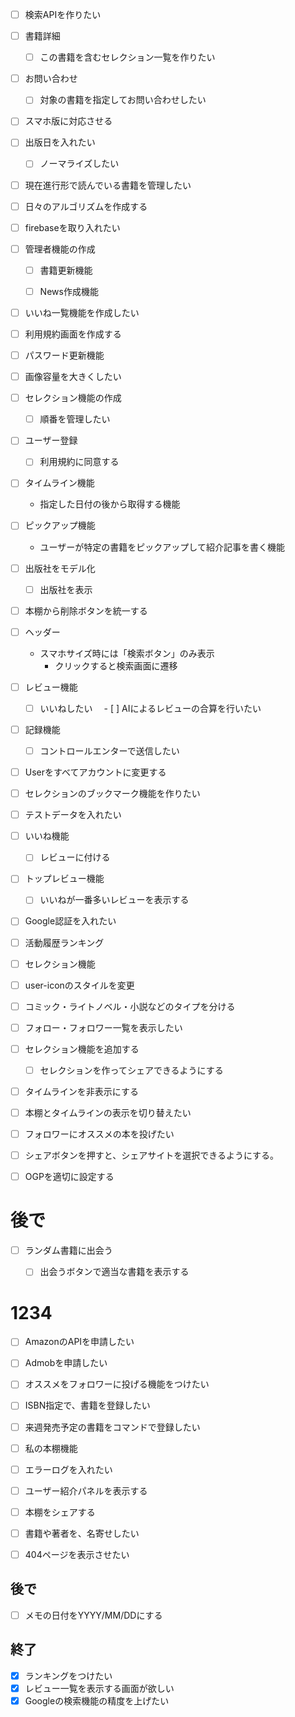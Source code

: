- [ ] 検索APIを作りたい


- [ ] 書籍詳細
  - [ ] この書籍を含むセレクション一覧を作りたい


- [ ] お問い合わせ
  - [ ] 対象の書籍を指定してお問い合わせしたい


- [ ] スマホ版に対応させる
- [ ] 出版日を入れたい
    - [ ] ノーマライズしたい
- [ ] 現在進行形で読んでいる書籍を管理したい
- [ ] 日々のアルゴリズムを作成する

- [ ] firebaseを取り入れたい


- [ ] 管理者機能の作成
  - [ ] 書籍更新機能

  - [ ] News作成機能
   
- [ ] いいね一覧機能を作成したい

- [ ] 利用規約画面を作成する

- [ ] パスワード更新機能
- [ ] 画像容量を大きくしたい

- [ ] セレクション機能の作成
  - [ ] 順番を管理したい

- [ ] ユーザー登録
  - [ ] 利用規約に同意する

- [ ] タイムライン機能
  - 指定した日付の後から取得する機能

- [ ] ピックアップ機能
  - ユーザーが特定の書籍をピックアップして紹介記事を書く機能

- [ ] 出版社をモデル化
  - [ ] 出版社を表示


- [ ] 本棚から削除ボタンを統一する


- [ ] ヘッダー
  - スマホサイズ時には「検索ボタン」のみ表示
    - クリックすると検索画面に遷移




- [ ] レビュー機能
  - [ ] いいねしたい
　- [ ] AIによるレビューの合算を行いたい

- [ ] 記録機能
  - [ ] コントロールエンターで送信したい


- [ ] Userをすべてアカウントに変更する

- [ ] セレクションのブックマーク機能を作りたい
- [ ] テストデータを入れたい






- [ ] いいね機能
  - [ ] レビューに付ける

- [ ] トップレビュー機能
  - [ ] いいねが一番多いレビューを表示する

- [ ] Google認証を入れたい
- [ ] 活動履歴ランキング
- [ ] セレクション機能

- [ ] user-iconのスタイルを変更
- [ ] コミック・ライトノベル・小説などのタイプを分ける
- [ ] フォロー・フォロワー一覧を表示したい
- [ ] セレクション機能を追加する
    - [ ] セレクションを作ってシェアできるようにする
- [ ] タイムラインを非表示にする

- [ ] 本棚とタイムラインの表示を切り替えたい

- [ ] フォロワーにオススメの本を投げたい


- [ ] シェアボタンを押すと、シェアサイトを選択できるようにする。

- [ ] OGPを適切に設定する


# 後で

- [ ] ランダム書籍に出会う
  - [ ] 出会うボタンで適当な書籍を表示する



# 1234

- [ ] AmazonのAPIを申請したい
- [ ] Admobを申請したい
- [ ] オススメをフォロワーに投げる機能をつけたい

- [ ] ISBN指定で、書籍を登録したい

- [ ] 来週発売予定の書籍をコマンドで登録したい

- [ ] 私の本棚機能

- [ ] エラーログを入れたい

- [ ] ユーザー紹介パネルを表示する
- [ ] 本棚をシェアする

- [ ] 書籍や著者を、名寄せしたい

- [ ] 404ページを表示させたい


## 後で

- [ ] メモの日付をYYYY/MM/DDにする


## 終了

- [x] ランキングをつけたい
- [x] レビュー一覧を表示する画面が欲しい
- [x] Googleの検索機能の精度を上げたい
